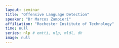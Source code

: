 ```yaml
---
layout: seminar
title: "Offensive Language Detection"
speaker: "Dr Marcos Zampieri"
affiliation: "Rochester Institute of Technology"
time: null 
series: nlp # emtti, nlp, mldl, dh 
image: null 
---
```

